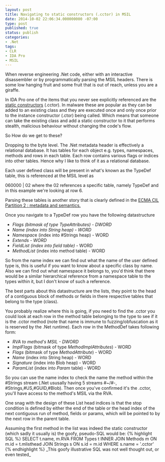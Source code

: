 ```yaml
---
layout: post
title: Navigating to static constructors (.cctor) in MSIL
date: 2014-10-02 22:06:34.000000000 -07:00
type: post
published: true
status: publish
categories:
- .Net
tags:
- CLR
- IDA Pro
- MSIL
---
```

<p>When reverse engineering .Net code, either with an interactive disassembler or by programmatically parsing the MSIL headers. There is some low hanging fruit and some fruit that is out of reach, unless you are a giraffe.</p>
<p>In IDA Pro one of the items that you never see explicitly referenced are the <a href="http://msdn.microsoft.com/en-us/library/k9x6w0hc.aspx" target="_blank">static constructors</a> (.cctor). In malware these are popular as they can be added to an existing class and they are executed once and only once prior to the instance constructor (.ctor) being called. Which means that someone can take the existing class and add a static constructor to it that performs stealth, malicious behaviour without changing the code's flow.</p>
<p>So How do we get to these?</p>
<p>Dropping to the byte level. The .Net metadata header is effectively a relational database. It has tables for each object e.g. types, namespaces, methods and rows in each table. Each row contains various flags or indices into other tables. Hence why I like to think of it as a relational database.</p>
<p>Each user defined class will be present in what's known as the TypeDef table, this is referenced at the MSIL level as</p>
<p>060000 | 02 where the 02 references a specific table, namely TypeDef and in this example we're looking at row 6.</p>
<p>Parsing these tables is another story that is clearly defined in the <a href="http://jilc.sourceforge.net/ecma_p2_cil.shtml" target="_blank">ECMA CIL Partition 2 : metadata and semantics.</a></p>
<p>Once you navigate to a TypeDef row you have the following datastructure</p>
<ul>
<li><em>Flags (bitmask of type <em>TypeAttributes</em>) - DWORD</em></li>
<li><em>Name (index into String heap) - WORD<br />
</em></li>
<li><em>Namespac</em>e (index into #Strings heap) - WORD</li>
<li><em>Extends</em> <em>- WORD</em></li>
<li><em>FieldList (index into field table)</em> - WORD</li>
<li><em>MethodList</em> (index into method table) - WORD</li>
</ul>
<p>So from the name index we can find out what the name of the user defined type is, this is useful if you want to know about a specific class by name. Also we can find out what namespace it belongs to, you'd think that there would be a similar hierarchical reference from a namespace table to the types within it, but I don't know of such a reference.</p>
<p>The best parts about this datastructure are the lists, they point to the head of a contiguous block of methods or fields in there respective tables that belong to the type (class).</p>
<p>You probably realize where this is going, if you need to find the .cctor you could look at each row in the method table belonging to the type to see if it is the .cctor method (note that name is immune to fuzzing/obfuscation as it is reserved by the .Net runtime). Each row in the MethodDef takes following form:</p>
<ul>
<li><em>RVA to method's MSIL - DWORD<br />
</em></li>
<li><em>ImplFlags </em>(bitmask of type <em>MethodImplAttributes</em>) - WORD<a href="http://jilc.sourceforge.net/ecma_p2_cil.shtml#_Flags_for_Methods"><br />
</a></li>
<li><em>Flags </em>(bitmask of type <em>MethodAttribute</em>) - WORD<a href="http://jilc.sourceforge.net/ecma_p2_cil.shtml#_Flags_for_Methods"><br />
</a></li>
<li><em>Name</em> (index into String heap) - WORD</li>
<li><em>Signature </em>(index into Blob heap) - WORD</li>
<li><em>ParamList </em>(index into <em>Param</em> table) - WORD</li>
</ul>
<p>So you can use the name index to check the name the method within the #Strings stream (.Net ususally having 5 streams #~/#-, #Strings,#US,#GUID,#Blob). Then once you've confirmed it's the .cctor, you'll have access to the method's MSIL via the RVA.</p>
<p>One snag with the design of these List head indices is that the stop condition is defined by either the end of the table or the head index of the next contiguous run of method, fields or params, which will be pointed to by the next row in the parent table.</p>
<p>Assuming the first method in the list was indeed the static constructor (which sadly it usually is) the goofy, pseudo-SQL would be:
{% highlight SQL %}
SELECT t.name, m.RVA
FROM Types t INNER JOIN Methods m
   ON m.id = t.mlisthead JOIN Strings s
   ON s.id = m.id
WHERE s.name = '.cctor'
{% endhighlight %}
_This goofy illustrative SQL was not well thought out, or even tested_
